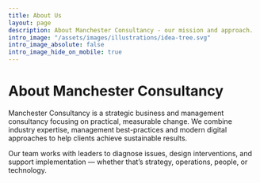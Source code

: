 ```yaml
---
title: About Us
layout: page
description: About Manchester Consultancy - our mission and approach.
intro_image: "/assets/images/illustrations/idea-tree.svg"
intro_image_absolute: false
intro_image_hide_on_mobile: true
---
```


# About Manchester Consultancy

Manchester Consultancy is a strategic business and management consultancy focusing on practical, measurable change. We combine industry expertise, management best-practices and modern digital approaches to help clients achieve sustainable results.

Our team works with leaders to diagnose issues, design interventions, and support implementation — whether that’s strategy, operations, people, or technology.
